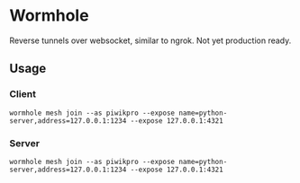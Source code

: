 # Wormhole

Reverse tunnels over websocket, similar to ngrok. Not yet production ready.

## Usage

### Client

```
wormhole mesh join --as piwikpro --expose name=python-server,address=127.0.0.1:1234 --expose 127.0.0.1:4321
```

### Server

```
wormhole mesh join --as piwikpro --expose name=python-server,address=127.0.0.1:1234 --expose 127.0.0.1:4321
```
